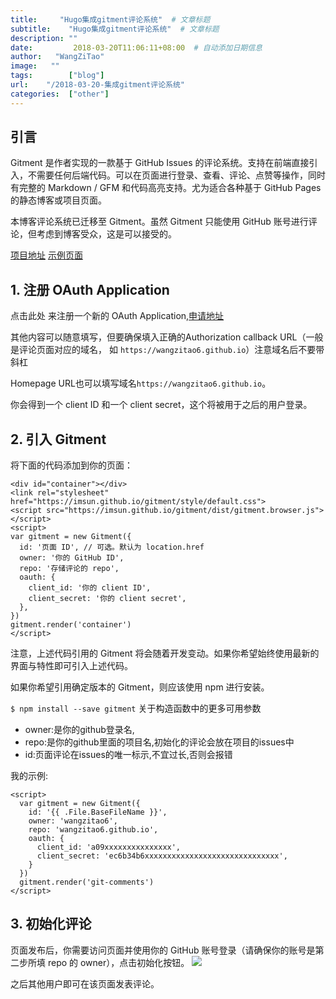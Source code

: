 ```yaml
---
title:     "Hugo集成gitment评论系统"  # 文章标题
subtitle:    "Hugo集成gitment评论系统"  # 文章标题
description: ""
date:         2018-03-20T11:06:11+08:00  # 自动添加日期信息
author:   "WangZiTao"
image:   ""
tags:        ["blog"]
url:    "/2018-03-20-集成gitment评论系统"
categories:  ["other"]
---
```

## 引言
Gitment 是作者实现的一款基于 GitHub Issues 的评论系统。支持在前端直接引入，不需要任何后端代码。可以在页面进行登录、查看、评论、点赞等操作，同时有完整的 Markdown / GFM 和代码高亮支持。尤为适合各种基于 GitHub Pages 的静态博客或项目页面。

本博客评论系统已迁移至 Gitment。虽然 Gitment 只能使用 GitHub 账号进行评论，但考虑到博客受众，这是可以接受的。

[项目地址](https://github.com/imsun/gitment)
[示例页面](https://imsun.github.io/gitment/)

## 1. 注册 OAuth Application
点击此处 来注册一个新的 OAuth Application,[申请地址](https://github.com/settings/developers)

其他内容可以随意填写，但要确保填入正确的Authorization callback URL（一般是评论页面对应的域名，
如 `https://wangzitao6.github.io`）注意域名后不要带斜杠

Homepage URL也可以填写域名`https://wangzitao6.github.io`。

你会得到一个 client ID 和一个 client secret，这个将被用于之后的用户登录。

## 2. 引入 Gitment
将下面的代码添加到你的页面：
  ```
  <div id="container"></div>
  <link rel="stylesheet" href="https://imsun.github.io/gitment/style/default.css">
  <script src="https://imsun.github.io/gitment/dist/gitment.browser.js"></script>
  <script>
  var gitment = new Gitment({
    id: '页面 ID', // 可选。默认为 location.href
    owner: '你的 GitHub ID',
    repo: '存储评论的 repo',
    oauth: {
      client_id: '你的 client ID',
      client_secret: '你的 client secret',
    },
  })
  gitment.render('container')
  </script>
  ```
注意，上述代码引用的 Gitment 将会随着开发变动。如果你希望始终使用最新的界面与特性即可引入上述代码。

如果你希望引用确定版本的 Gitment，则应该使用 npm 进行安装。

 `$ npm install --save gitment`
关于构造函数中的更多可用参数

- owner:是你的github登录名,
- repo:是你的github里面的项目名,初始化的评论会放在项目的issues中
- id:页面评论在issues的唯一标示,不宜过长,否则会报错

我的示例:

  ```
  <script>
    var gitment = new Gitment({
      id: '{{ .File.BaseFileName }}',
      owner: 'wangzitao6',
      repo: 'wangzitao6.github.io',
      oauth: {
        client_id: 'a09xxxxxxxxxxxxxxx',
        client_secret: 'ec6b34b6xxxxxxxxxxxxxxxxxxxxxxxxxxxxxx',
      }
    })
    gitment.render('git-comments')
  </script>

  ```

## 3. 初始化评论
页面发布后，你需要访问页面并使用你的 GitHub 账号登录（请确保你的账号是第二步所填 repo 的 owner），点击初始化按钮。
![](
https://wangzitao-blog.oss-cn-hangzhou.aliyuncs.com/18/03/002.png)

之后其他用户即可在该页面发表评论。
